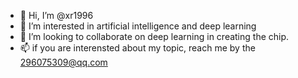 - 👋 Hi, I’m @xr1996
- 👀 I’m interested in artificial intelligence and deep learning
- 💞️ I’m looking to collaborate on  deep learning in creating the chip.
- 📫 if you are interensted about my topic, reach me by the 296075309@qq.com

<!---
xr1996/xr1996 is a ✨ special ✨ repository because its `README.md` (this file) appears on your GitHub profile.
You can click the Preview link to take a look at your changes.
--->
